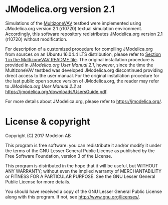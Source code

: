 # JModelica.org version 2.1
Simulations of the [MultizoneVAV](../../../MultizoneVAV) testbed were implemented using JModelica.org version 2.1 (r10720) textual simulation environment. Accordingly, this software repository redistributes JModelica.org version 2.1 (r10720) without modification. 

For description of a customized procedure for compiling JModelica.org from sources on an Ubuntu 16.04.4 LTS distribution, please refer to [Section 1 in the MultizoneVAV README file](../../../MultizoneVAV). The original installation procedure is provided in *JModelica.org User Manual 2.1*, however, since the time the MultizoneVAV testbed was developed JModelica.org discontinued providing direct access to the user manual. For the original installation procedure for the last public open source version of JModelica.org, the reader may refer to *JModelica.org User Manual 2.2* at <https://jmodelica.org/downloads/UsersGuide.pdf>.

For more details about JModelica.org, please refer to <https://jmodelica.org/>.

# License & copyright
Copyright (C) 2017 Modelon AB

This program is free software: you can redistribute it and/or modify it under the terms of the GNU Lesser General Public License as published by the Free Software Foundation, version 3 of the License.

This program is distributed in the hope that it will be useful, but WITHOUT ANY WARRANTY; without even the implied warranty of MERCHANTABILITY or FITNESS FOR A PARTICULAR PURPOSE. See the GNU Lesser General Public License for more details.

You should have received a copy of the GNU Lesser General Public License along with this program. If not, see <http://www.gnu.org/licenses/>.


